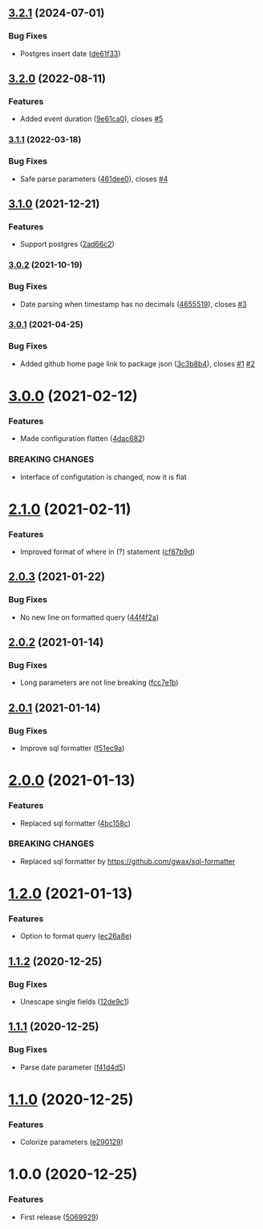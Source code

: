 ## [3.2.1](https://github.com/unlight/prisma-query-log/compare/v3.2.0...v3.2.1) (2024-07-01)

### Bug Fixes

* Postgres insert date ([de61f33](https://github.com/unlight/prisma-query-log/commit/de61f33ba888ac8d859e2657313a52472ab6cef3))

## [3.2.0](https://github.com/unlight/prisma-query-log/compare/v3.1.1...v3.2.0) (2022-08-11)


### Features

* Added event duration ([9e61ca0](https://github.com/unlight/prisma-query-log/commit/9e61ca0ecffd866f8389cafa9c06d9cb3eddfb16)), closes [#5](https://github.com/unlight/prisma-query-log/issues/5)

### [3.1.1](https://github.com/unlight/prisma-query-log/compare/v3.1.0...v3.1.1) (2022-03-18)


### Bug Fixes

* Safe parse parameters ([461dee0](https://github.com/unlight/prisma-query-log/commit/461dee0f44a700de751acfb6693ee6b903e97955)), closes [#4](https://github.com/unlight/prisma-query-log/issues/4)

## [3.1.0](https://github.com/unlight/prisma-query-log/compare/v3.0.2...v3.1.0) (2021-12-21)


### Features

* Support postgres ([2ad66c2](https://github.com/unlight/prisma-query-log/commit/2ad66c250e492f2124884149987b942d95b5bc41))

### [3.0.2](https://github.com/unlight/prisma-query-log/compare/v3.0.1...v3.0.2) (2021-10-19)


### Bug Fixes

* Date parsing when timestamp has no decimals ([4655519](https://github.com/unlight/prisma-query-log/commit/46555198f83ae7175cbcec256b8dc8c647de67d9)), closes [#3](https://github.com/unlight/prisma-query-log/issues/3)

### [3.0.1](https://github.com/unlight/prisma-query-log/compare/v3.0.0...v3.0.1) (2021-04-25)


### Bug Fixes

* Added github home page link to package json ([3c3b8b4](https://github.com/unlight/prisma-query-log/commit/3c3b8b4f13e630d93ec42e443426a9bb045b0810)), closes [#1](https://github.com/unlight/prisma-query-log/issues/1) [#2](https://github.com/unlight/prisma-query-log/issues/2)

# [3.0.0](https://github.com/unlight/prisma-query-log/compare/v2.1.0...v3.0.0) (2021-02-12)


### Features

* Made configuration flatten ([4dac682](https://github.com/unlight/prisma-query-log/commit/4dac68291d3d36febefa72c6550218b98b79b11c))


### BREAKING CHANGES

* Interface of configutation is changed, now it is flat

# [2.1.0](https://github.com/unlight/prisma-query-log/compare/v2.0.3...v2.1.0) (2021-02-11)


### Features

* Improved format of where in (?) statement ([cf87b9d](https://github.com/unlight/prisma-query-log/commit/cf87b9dc557e7cf68b632642db469290ec7ce17e))

## [2.0.3](https://github.com/unlight/prisma-query-log/compare/v2.0.2...v2.0.3) (2021-01-22)


### Bug Fixes

* No new line on formatted query ([44f4f2a](https://github.com/unlight/prisma-query-log/commit/44f4f2a21a713d9ac4bccb4db58deefa10d234b3))

## [2.0.2](https://github.com/unlight/prisma-query-log/compare/v2.0.1...v2.0.2) (2021-01-14)


### Bug Fixes

* Long parameters are not line breaking ([fcc7e1b](https://github.com/unlight/prisma-query-log/commit/fcc7e1b7cc7d4c7745667302954f2f8ab4bf23e3))

## [2.0.1](https://github.com/unlight/prisma-query-log/compare/v2.0.0...v2.0.1) (2021-01-14)


### Bug Fixes

* Improve sql formatter ([f51ec9a](https://github.com/unlight/prisma-query-log/commit/f51ec9a372ea2a60721c3d0b7c6c488125aabf52))

# [2.0.0](https://github.com/unlight/prisma-query-log/compare/v1.2.0...v2.0.0) (2021-01-13)


### Features

* Replaced sql formatter ([4bc158c](https://github.com/unlight/prisma-query-log/commit/4bc158cd909a192d133c18d1cf628c746b625826))


### BREAKING CHANGES

* Replaced sql formatter by https://github.com/gwax/sql-formatter

# [1.2.0](https://github.com/unlight/prisma-query-log/compare/v1.1.2...v1.2.0) (2021-01-13)


### Features

* Option to format query ([ec26a8e](https://github.com/unlight/prisma-query-log/commit/ec26a8e7745ba542ad8628fa67f200df34cc693e))

## [1.1.2](https://github.com/unlight/prisma-query-log/compare/v1.1.1...v1.1.2) (2020-12-25)


### Bug Fixes

* Unescape single fields ([12de9c1](https://github.com/unlight/prisma-query-log/commit/12de9c10c8e254d1023a49e4a9eec749866a7199))

## [1.1.1](https://github.com/unlight/prisma-query-log/compare/v1.1.0...v1.1.1) (2020-12-25)


### Bug Fixes

* Parse date parameter ([f41d4d5](https://github.com/unlight/prisma-query-log/commit/f41d4d580474100b82506a237f2e1849c4cf2cc1))

# [1.1.0](https://github.com/unlight/prisma-query-log/compare/v1.0.0...v1.1.0) (2020-12-25)


### Features

* Colorize parameters ([e290129](https://github.com/unlight/prisma-query-log/commit/e2901293b69366036aa9eb6829f9497a33b2c7c4))

# 1.0.0 (2020-12-25)


### Features

* First release ([5069929](https://github.com/unlight/prisma-query-log/commit/506992996116cdd45bcd2416362edc1ef1810a99))

